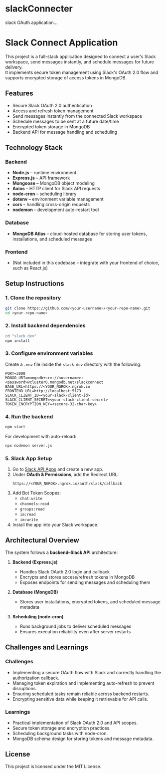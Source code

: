 # slackConnecter
slack OAuth application...
# Slack Connect Application

This project is a full-stack application designed to connect a user's Slack workspace, send messages instantly, and schedule messages for future delivery.  
It implements secure token management using Slack's OAuth 2.0 flow and supports encrypted storage of access tokens in MongoDB.

## Features
- Secure Slack OAuth 2.0 authentication
- Access and refresh token management
- Send messages instantly from the connected Slack workspace
- Schedule messages to be sent at a future date/time
- Encrypted token storage in MongoDB
- Backend API for message handling and scheduling

## Technology Stack

### Backend
- **Node.js** – runtime environment
- **Express.js** – API framework
- **Mongoose** – MongoDB object modeling
- **Axios** – HTTP client for Slack API requests
- **node-cron** – scheduling library
- **dotenv** – environment variable management
- **cors** – handling cross-origin requests
- **nodemon** – development auto-restart tool

### Database
- **MongoDB Atlas** – cloud-hosted database for storing user tokens, installations, and scheduled messages

### Frontend
- (Not included in this codebase – integrate with your frontend of choice, such as React.js)

## Setup Instructions

### 1. Clone the repository
```bash
git clone https://github.com/<your-username>/<your-repo-name>.git
cd <your-repo-name>
```

### 2. Install backend dependencies
```bash
cd "slack dev"
npm install
```

### 3. Configure environment variables
Create a `.env` file inside the `slack dev` directory with the following:
```env
PORT=3000
MONGO_URI=mongodb+srv://<username>:<password>@cluster0.mongodb.net/slackconnect
BASE_URL=https://<YOUR_NGROK>.ngrok.io
FRONTEND_URL=http://localhost:5173
SLACK_CLIENT_ID=<your-slack-client-id>
SLACK_CLIENT_SECRET=<your-slack-client-secret>
TOKEN_ENCRYPTION_KEY=<secure-32-char-key>
```

### 4. Run the backend
```bash
npm start
```
For development with auto-reload:
```bash
npx nodemon server.js
```

### 5. Slack App Setup
1. Go to [Slack API Apps](https://api.slack.com/apps) and create a new app.
2. Under **OAuth & Permissions**, add the Redirect URL:
   ```
   https://<YOUR_NGROK>.ngrok.io/auth/slack/callback
   ```
3. Add Bot Token Scopes:
   - `chat:write`
   - `channels:read`
   - `groups:read`
   - `im:read`
   - `im:write`
4. Install the app into your Slack workspace.

## Architectural Overview
The system follows a **backend–Slack API** architecture:

1. **Backend (Express.js)**  
   - Handles Slack OAuth 2.0 login and callback  
   - Encrypts and stores access/refresh tokens in MongoDB  
   - Exposes endpoints for sending messages and scheduling them  

2. **Database (MongoDB)**  
   - Stores user installations, encrypted tokens, and scheduled message metadata  

3. **Scheduling (node-cron)**  
   - Runs background jobs to deliver scheduled messages  
   - Ensures execution reliability even after server restarts  

## Challenges and Learnings

### Challenges
- Implementing a secure OAuth flow with Slack and correctly handling the authorization callback.
- Managing token expiration and implementing auto-refresh to prevent disruptions.
- Ensuring scheduled tasks remain reliable across backend restarts.
- Encrypting sensitive data while keeping it retrievable for API calls.

### Learnings
- Practical implementation of Slack OAuth 2.0 and API scopes.
- Secure token storage and encryption practices.
- Scheduling background tasks with node-cron.
- MongoDB schema design for storing tokens and message metadata.

## License
This project is licensed under the MIT License.
